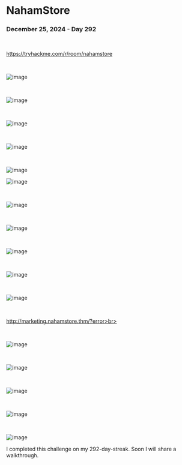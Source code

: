 
<h1>NahamStore</h1>
<h3> December 25, 2024 - Day 292</h3>

<br>

https://tryhackme.com/r/room/nahamstore

<br>

![image](https://github.com/user-attachments/assets/46b9dd43-e859-4155-b9e0-c38b9d0e5140)

<br>


![image](https://github.com/user-attachments/assets/4b5d9345-91a3-4b47-a451-c94637dee0a7)

<br>

![image](https://github.com/user-attachments/assets/1c52e95e-07fe-4564-b33f-a1641f802aa7)


<br>

![image](https://github.com/user-attachments/assets/3809f7c2-3d39-4b9a-88d7-984b95fa3c94)

<br>

![image](https://github.com/user-attachments/assets/1048f1fb-7547-426f-b0c6-9be5f4137511)
<br>

![image](https://github.com/user-attachments/assets/916e30e3-ee06-433f-9c5c-dabd51e1a461)

<br>

![image](https://github.com/user-attachments/assets/bffc7610-ab6f-40fe-8f9b-f7d6b0cf59b9)

<br>

![image](https://github.com/user-attachments/assets/d9404e0c-b4c1-4aa6-8ebd-768cbc97b621)

<br>

![image](https://github.com/user-attachments/assets/5f24e5a2-01ed-46d9-a6d0-3d2d9f713132)

<br>

![image](https://github.com/user-attachments/assets/f6e59495-3a35-4ded-8d3e-3e03e4b3f3a0)


<br>

![image](https://github.com/user-attachments/assets/0bea9e8e-93f0-45c6-8ab2-1435e110fdaf)

<br>

http://marketing.nahamstore.thm/?error>br>

<br>

![image](https://github.com/user-attachments/assets/84f192d2-874d-4bbf-abb8-82d17510feb4)

<br>

![image](https://github.com/user-attachments/assets/2cc81403-43b5-4f2f-be46-756851000ce5)

<br>

![image](https://github.com/user-attachments/assets/b616e4ee-e51c-4bae-803e-f420c8bb7dd0)

<br>

![image](https://github.com/user-attachments/assets/bf2645c9-d29a-4ab0-878c-f250745c8077)

<br>

![image](https://github.com/user-attachments/assets/988bc00b-6771-42d0-ab9a-c1b760ad6a63)



<p>I completed this challenge on my 292-day-streak.  Soon I will share a walkthrough.</p>

